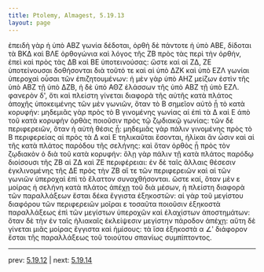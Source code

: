 ```yaml
---
title: Ptolemy, Almagest, 5.19.13
layout: page
---
```


ἐπειδὴ γὰρ ἡ ὑπὸ ΑΒΖ γωνία δέδοται, ὀρθὴ δὲ πάντοτε ἡ ὑπὸ ΑΒΕ, δίδοται τὰ ΒΚΔ καὶ ΒΛΕ ὀρθογώνια καὶ λόγος τῆς ΖΒ πρὸς τὰς περὶ τὴν ὀρθήν, ἐπεὶ καὶ πρὸς τὰς ΔΒ καὶ ΒΕ ὑποτεινούσας: ὥστε καὶ αἱ ΖΔ, ΖΕ ὑποτείνουσαι δοθήσονται διὰ τοῦτό τε καὶ αἱ ὑπὸ ΔΖΚ καὶ ὑπὸ ΕΖΛ γωνίαι ὑπεροχαὶ οὖσαι τῶν ἐπιζητουμένων: ἡ μὲν γὰρ ὑπὸ ΑΗΖ μείζων ἐστὶν τῆς ὑπὸ ΑΒΖ τῇ ὑπὸ ΔΖΒ, ἡ δὲ ὑπὸ ΑΘΖ ἐλάσσων τῆς ὑπὸ ΑΒΖ τῇ ὑπὸ ΕΖΛ. φανερὸν δ', ὅτι καὶ πλείστη γίνεται διαφορὰ τῆς αὐτῆς κατὰ πλάτος ἀποχῆς ὑποκειμένης τῶν μὲν γωνιῶν, ὅταν τὸ Β σημεῖον αὐτὸ ᾖ τὸ κατὰ κορυφήν: μηδεμιᾶς γὰρ πρὸς τὸ Β γινομένης γωνίας αἱ ἐπὶ τὰ Δ καὶ Ε ἀπὸ τοῦ κατὰ κορυφὴν ὀρθὰς ποιοῦσιν πρὸς τῷ ζῳδιακῷ γωνίας: τῶν δὲ περιφερειῶν, ὅταν ἡ αὐτὴ θέσις ᾖ: μηδεμιᾶς γὰρ πάλιν γινομένης πρὸς τὸ Β περιφερείας αἱ πρὸς τὰ Δ καὶ Ε τηλικαῦται ἔσονται, ἡλίκαι ἂν ὦσιν καὶ αἱ τῆς κατὰ πλάτος παρόδου τῆς σελήνης: καὶ ὅταν ὀρθὸς ᾖ πρὸς τὸν ζῳδιακὸν ὁ διὰ τοῦ κατὰ κορυφήν: ὅλῃ γὰρ πάλιν τῇ κατὰ πλάτος παρόδῳ διοίσουσι τῆς ΖΒ αἱ ΖΔ καὶ ΖΕ περιφέρειαι: ἐν δὲ ταῖς ἄλλαις θέσεσιν ἐγκλινομένης τῆς ΔΕ πρὸς τὴν ΖΒ αἵ τε τῶν περιφερειῶν καὶ αἱ τῶν γωνιῶν ὑπεροχαὶ ἐπὶ τὸ ἔλαττον συναχθήσονται. ὥστε καί, ὅταν μὲν ε μοίρας ἡ σελήνη κατὰ πλάτος ἀπέχῃ τοῦ διὰ μέσων, ἡ πλείστη διαφορὰ τῶν παραλλάξεων ἔσται δέκα ἔγγιστα ἑξηκοστῶν: αἱ γὰρ τοῦ μεγίστου διαφόρου τῶν περιφερειῶν μοῖραι ε τοσαῦτα ποιοῦσιν ἑξηκοστὰ παραλλάξεως ἐπὶ τῶν μεγίστων ὑπεροχῶν καὶ ἐλαχίστων ἀποστημάτων: ὅταν δὲ τὴν ἐν ταῖς ἡλιακαῖς ἐκλείψεσιν μεγίστην πάροδον ἀπέχῃ: αὕτη δὲ γίνεται μιᾶς μοίρας ἔγγιστα καὶ ἡμίσους: τὰ ἴσα ἑξηκοστὰ α ∠ʹ διάφορον ἔσται τῆς παραλλάξεως τοῦ τοιούτου σπανίως συμπίπτοντος. 

---

prev: [5.19.12](../5.19.12/) | next: [5.19.14](../5.19.14/)

